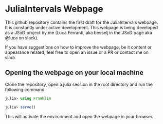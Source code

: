 # JuliaIntervals Webpage

This github repository contains the first draft for the JuliaIntervals webpage. It is constantly under active development. This webpage is being developed as a JSoD project by me (Luca Ferranti, aka besselj in the JSoD page aka @luca on slack). 

If you have suggestions on how to improve the webpage, be it content or appearance related, feel free to open an issue or a PR or contact me on slack

## Opening the webpage on your local machine

Clone the repository, open a julia session in the root directory and run the following command

```julia
julia> using Franklin

julia> serve()
```
This will activate the environment and open the webpage in your browser.
